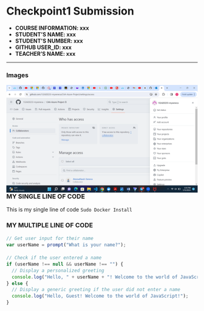 # Checkpoint1 Submission

- **COURSE INFORMATION: xxx**
- **STUDENT’S NAME: xxx**
- **STUDENT'S NUMBER: xxx**
- **GITHUB USER_ID: xxx**
- **TEACHER’S NAME: xxx**
  

---
### Images
<img src="collaborator.png"
     alt="collaborator icon"
     style="float: left; margin-right: 10px;" />
     
### MY SINGLE LINE OF CODE
This is my single line of code `Sudo Docker Install`

### MY MULTIPLE LINE OF CODE
```js
// Get user input for their name
var userName = prompt("What is your name?");

// Check if the user entered a name
if (userName !== null && userName !== "") {
  // Display a personalized greeting
  console.log("Hello, " + userName + "! Welcome to the world of JavaScript!");
} else {
  // Display a generic greeting if the user did not enter a name
  console.log("Hello, Guest! Welcome to the world of JavaScript!");
}
````
